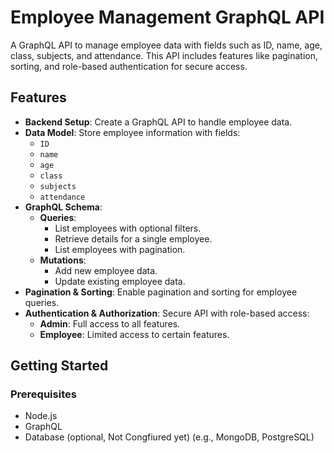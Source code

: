 # Employee Management GraphQL API

A GraphQL API to manage employee data with fields such as ID, name, age, class, subjects, and attendance. This API includes features like pagination, sorting, and role-based authentication for secure access.

## Features

- **Backend Setup**: Create a GraphQL API to handle employee data.
- **Data Model**: Store employee information with fields:
  - `ID`
  - `name`
  - `age`
  - `class`
  - `subjects`
  - `attendance`
- **GraphQL Schema**:
  - **Queries**:
    - List employees with optional filters.
    - Retrieve details for a single employee.
    - List employees with pagination.
  - **Mutations**:
    - Add new employee data.
    - Update existing employee data.
- **Pagination & Sorting**: Enable pagination and sorting for employee queries.
- **Authentication & Authorization**: Secure API with role-based access:
  - **Admin**: Full access to all features.
  - **Employee**: Limited access to certain features.

## Getting Started

### Prerequisites

- Node.js
- GraphQL
- Database (optional, Not Congfiured yet) (e.g., MongoDB, PostgreSQL)

